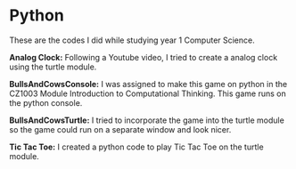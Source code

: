# Python
These are the codes I did while studying year 1 Computer Science.

**Analog Clock:** 
Following a Youtube video, I tried to create a analog clock using the turtle module. 

**BullsAndCowsConsole:**
I was assigned to make this game on python in the CZ1003 Module Introduction to Computational Thinking. This game runs on the python console.


**BullsAndCowsTurtle:** 
I tried to incorporate the game into the turtle module so the game could run on a separate window and look nicer. 

**Tic Tac Toe:** 
I created a python code to play Tic Tac Toe on the turtle module.
